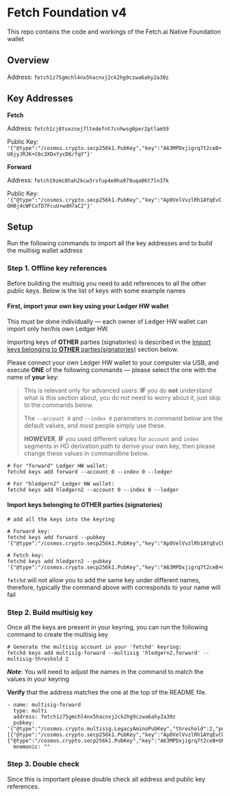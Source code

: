 # Fetch Foundation v4

This repo contains the code and workings of the Fetch.ai Native Foundation wallet

## Overview

Address: `fetch1z75gmchl4nx5hacnxj2ck2hg9czwa6ahy2a30z`

## Key Addresses

**Fetch**

Address: `fetch1cj8tsezsej7ltedefnt7cnhwsg0per2ptlam59`

Public Key: `'{"@type":"/cosmos.crypto.secp256k1.PubKey","key":"A63MPDxjigrq7t2ceB+U6jyJRJK+C6c3XDxYycD6/fqY"}'`

**Forward**

Address: `fetch19zmc8hah2kcw3rsfup4e0ha979uqa06t7ln37k`

Public Key: `'{"@type":"/cosmos.crypto.secp256k1.PubKey","key":"Ap0VelVvzlRh1AYqEvCOH0j4cWFCoTD7FcuU+wdH7aC2"}'`



## Setup

Run the following commands to import all the key addresses and to build the multisig wallet address


### Step 1. Offline key references

Before building the multisig you need to add references to all the other public keys. Below is the list of keys with some example names

#### First, import your own key using your Ledger HW wallet

This must be done individually — each owner of Ledger HW wallet can import only her/his own Ledger HW.

Importing keys of **OTHER** parties (signatories) is described in the
[Import keys belonging to **OTHER** parties(signatories)](#import-keys-belonging-to-other-parties-signatories)
section below.

Please connect your own Ledger HW wallet to your computer via USB, and execute **ONE** of the following commands — please
select the one with the name of **your** key:
> This is relevant only for advanced users: **IF** you do **not** understand what is this section about,
> you do not need to worry about it, just skip to the commands below.
> 
> The `--account 0` and `--index 0` parameters in command below are the default values, and most people simply use these.
>
> **HOWEVER**, **IF** you used different values for `account` and `index` segments in HD derivation path to derive
> your own key, then please change these values in commandline below.

```
# For "forward" Ledger HW wallet:
fetchd keys add forward --account 0 --index 0 --ledger
```

```
# For "hledgern2" Ledger HW wallet:
fetchd keys add hledgern2 --account 0 --index 0 --ledger
```

#### Import keys belonging to **OTHER** parties (signatories) 
```
# add all the keys into the keyring

# Forward key:
fetchd keys add forward --pubkey '{"@type":"/cosmos.crypto.secp256k1.PubKey","key":"Ap0VelVvzlRh1AYqEvCOH0j4cWFCoTD7FcuU+wdH7aC2"}'

# Fetch key:
fetchd keys add hledgern2 --pubkey '{"@type":"/cosmos.crypto.secp256k1.PubKey","key":"A63MPDxjigrq7t2ceB+U6jyJRJK+C6c3XDxYycD6/fqY"}'
```

`fetchd` will not allow you to add the same key under different names, therefore, typically the command above with corresponds to your name will fail

### Step 2. Build multisig key

Once all the keys are present in your keyring, you can run the following command to create the multisig key

```
# Generate the multisig account in your 'fetchd' keyring:
fetchd keys add multisig-forward --multisig 'hledgern2,forward' --multisig-threshold 2
```

***Note***: You will need to adjust the names in the command to match the values in your keyring

**Verify** that the address matches the one at the top of the README file.

```
- name: multisig-forward
  type: multi
  address: fetch1z75gmchl4nx5hacnxj2ck2hg9czwa6ahy2a30z
  pubkey: '{"@type":"/cosmos.crypto.multisig.LegacyAminoPubKey","threshold":2,"public_keys":[{"@type":"/cosmos.crypto.secp256k1.PubKey","key":"Ap0VelVvzlRh1AYqEvCOH0j4cWFCoTD7FcuU+wdH7aC2"},{"@type":"/cosmos.crypto.secp256k1.PubKey","key":"A63MPDxjigrq7t2ceB+U6jyJRJK+C6c3XDxYycD6/fqY"}]}'
  mnemonic: ""
```

### Step 3. Double check

Since this is important please double check all address and public key references.

